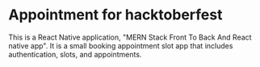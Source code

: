 # Appointment for hacktoberfest

This is a React Native application, "MERN Stack Front To Back And React native app". It is a small booking appointment slot app that includes authentication, slots, and appointments.

